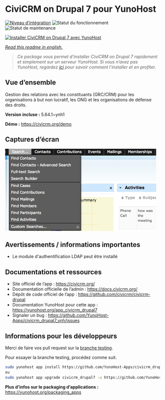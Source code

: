 <!--
N.B.: This README was automatically generated by https://github.com/YunoHost/apps/tree/master/tools/README-generator
It shall NOT be edited by hand.
-->

# CiviCRM on Drupal 7 pour YunoHost

[![Niveau d’intégration](https://dash.yunohost.org/integration/civicrm_drupal7.svg)](https://dash.yunohost.org/appci/app/civicrm_drupal7) ![Statut du fonctionnement](https://ci-apps.yunohost.org/ci/badges/civicrm_drupal7.status.svg) ![Statut de maintenance](https://ci-apps.yunohost.org/ci/badges/civicrm_drupal7.maintain.svg)

[![Installer CiviCRM on Drupal 7 avec YunoHost](https://install-app.yunohost.org/install-with-yunohost.svg)](https://install-app.yunohost.org/?app=civicrm_drupal7)

*[Read this readme in english.](./README.md)*

> *Ce package vous permet d’installer CiviCRM on Drupal 7 rapidement et simplement sur un serveur YunoHost.
Si vous n’avez pas YunoHost, regardez [ici](https://yunohost.org/#/install) pour savoir comment l’installer et en profiter.*

## Vue d’ensemble

Gestion des relations avec les constituants (GRC/CRM) pour les organisations à but non lucratif, les ONG et les organisations de défense des droits.


**Version incluse :** 5.64.1~ynh1

**Démo :** https://civicrm.org/demo

## Captures d’écran

![Capture d’écran de CiviCRM on Drupal 7](./doc/screenshots/screenshot.png)

## Avertissements / informations importantes

* Le module d'authentification LDAP peut être installé

## Documentations et ressources

* Site officiel de l’app : <https://civicrm.org/>
* Documentation officielle de l’admin : <https://docs.civicrm.org/>
* Dépôt de code officiel de l’app : <https://github.com/civicrm/civicrm-drupal>
* Documentation YunoHost pour cette app : <https://yunohost.org/app_civicrm_drupal7>
* Signaler un bug : <https://github.com/YunoHost-Apps/civicrm_drupal7_ynh/issues>

## Informations pour les développeurs

Merci de faire vos pull request sur la [branche testing](https://github.com/YunoHost-Apps/civicrm_drupal7_ynh/tree/testing).

Pour essayer la branche testing, procédez comme suit.

``` bash
sudo yunohost app install https://github.com/YunoHost-Apps/civicrm_drupal7_ynh/tree/testing --debug
ou
sudo yunohost app upgrade civicrm_drupal7 -u https://github.com/YunoHost-Apps/civicrm_drupal7_ynh/tree/testing --debug
```

**Plus d’infos sur le packaging d’applications :** <https://yunohost.org/packaging_apps>